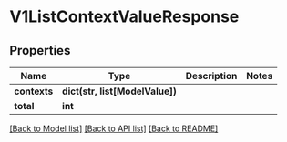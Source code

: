 # V1ListContextValueResponse

## Properties
Name | Type | Description | Notes
------------ | ------------- | ------------- | -------------
**contexts** | **dict(str, list[ModelValue])** |  | 
**total** | **int** |  | 

[[Back to Model list]](../README.md#documentation-for-models) [[Back to API list]](../README.md#documentation-for-api-endpoints) [[Back to README]](../README.md)

